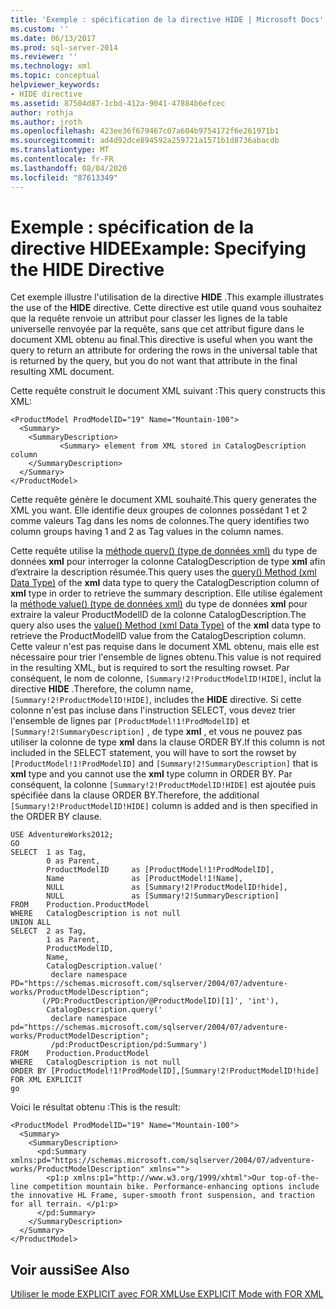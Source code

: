 ```yaml
---
title: 'Exemple : spécification de la directive HIDE | Microsoft Docs'
ms.custom: ''
ms.date: 06/13/2017
ms.prod: sql-server-2014
ms.reviewer: ''
ms.technology: xml
ms.topic: conceptual
helpviewer_keywords:
- HIDE directive
ms.assetid: 87504d87-1cbd-412a-9041-47884b6efcec
author: rothja
ms.author: jroth
ms.openlocfilehash: 423ee36f679467c07a604b9754172f6e261971b1
ms.sourcegitcommit: ad4d92dce894592a259721a1571b1d8736abacdb
ms.translationtype: MT
ms.contentlocale: fr-FR
ms.lasthandoff: 08/04/2020
ms.locfileid: "87613349"
---
```

# <a name="example-specifying-the-hide-directive"></a><span data-ttu-id="6563a-102">Exemple : spécification de la directive HIDE</span><span class="sxs-lookup"><span data-stu-id="6563a-102">Example: Specifying the HIDE Directive</span></span>
  <span data-ttu-id="6563a-103">Cet exemple illustre l'utilisation de la directive **HIDE** .</span><span class="sxs-lookup"><span data-stu-id="6563a-103">This example illustrates the use of the **HIDE** directive.</span></span> <span data-ttu-id="6563a-104">Cette directive est utile quand vous souhaitez que la requête renvoie un attribut pour classer les lignes de la table universelle renvoyée par la requête, sans que cet attribut figure dans le document XML obtenu au final.</span><span class="sxs-lookup"><span data-stu-id="6563a-104">This directive is useful when you want the query to return an attribute for ordering the rows in the universal table that is returned by the query, but you do not want that attribute in the final resulting XML document.</span></span>  
  
 <span data-ttu-id="6563a-105">Cette requête construit le document XML suivant :</span><span class="sxs-lookup"><span data-stu-id="6563a-105">This query constructs this XML:</span></span>  
  
```  
<ProductModel ProdModelID="19" Name="Mountain-100">  
  <Summary>  
    <SummaryDescription>  
           <Summary> element from XML stored in CatalogDescription column  
    </SummaryDescription>  
  </Summary>  
</ProductModel>  
```  
  
 <span data-ttu-id="6563a-106">Cette requête génère le document XML souhaité.</span><span class="sxs-lookup"><span data-stu-id="6563a-106">This query generates the XML you want.</span></span> <span data-ttu-id="6563a-107">Elle identifie deux groupes de colonnes possédant 1 et 2 comme valeurs Tag dans les noms de colonnes.</span><span class="sxs-lookup"><span data-stu-id="6563a-107">The query identifies two column groups having 1 and 2 as Tag values in the column names.</span></span>  
  
 <span data-ttu-id="6563a-108">Cette requête utilise la [méthode query() (type de données xml)](/sql/t-sql/xml/query-method-xml-data-type) du type de données **xml** pour interroger la colonne CatalogDescription de type **xml** afin d’extraire la description résumée.</span><span class="sxs-lookup"><span data-stu-id="6563a-108">This query uses the [query() Method (xml Data Type)](/sql/t-sql/xml/query-method-xml-data-type) of the **xml** data type to query the CatalogDescription column of **xml** type in order to retrieve the summary description.</span></span> <span data-ttu-id="6563a-109">Elle utilise également la [méthode value() (type de données xml)](/sql/t-sql/xml/value-method-xml-data-type) du type de données **xml** pour extraire la valeur ProductModelID de la colonne CatalogDescription.</span><span class="sxs-lookup"><span data-stu-id="6563a-109">The query also uses the [value() Method (xml Data Type)](/sql/t-sql/xml/value-method-xml-data-type) of the **xml** data type to retrieve the ProductModelID value from the CatalogDescription column.</span></span> <span data-ttu-id="6563a-110">Cette valeur n'est pas requise dans le document XML obtenu, mais elle est nécessaire pour trier l'ensemble de lignes obtenu.</span><span class="sxs-lookup"><span data-stu-id="6563a-110">This value is not required in the resulting XML, but is required to sort the resulting rowset.</span></span> <span data-ttu-id="6563a-111">Par conséquent, le nom de colonne, `[Summary!2!ProductModelID!HIDE]`, inclut la directive **HIDE** .</span><span class="sxs-lookup"><span data-stu-id="6563a-111">Therefore, the column name, `[Summary!2!ProductModelID!HIDE]`, includes the **HIDE** directive.</span></span> <span data-ttu-id="6563a-112">Si cette colonne n'est pas incluse dans l'instruction SELECT, vous devez trier l'ensemble de lignes par `[ProductModel!1!ProdModelID]` et `[Summary!2!SummaryDescription]` , de type **xml** , et vous ne pouvez pas utiliser la colonne de type **xml** dans la clause ORDER BY.</span><span class="sxs-lookup"><span data-stu-id="6563a-112">If this column is not included in the SELECT statement, you will have to sort the rowset by `[ProductModel!1!ProdModelID]` and `[Summary!2!SummaryDescription]` that is **xml** type and you cannot use the **xml** type column in ORDER BY.</span></span> <span data-ttu-id="6563a-113">Par conséquent, la colonne `[Summary!2!ProductModelID!HIDE]` est ajoutée puis spécifiée dans la clause ORDER BY.</span><span class="sxs-lookup"><span data-stu-id="6563a-113">Therefore, the additional `[Summary!2!ProductModelID!HIDE]` column is added and is then specified in the ORDER BY clause.</span></span>  
  
```  
USE AdventureWorks2012;  
GO  
SELECT  1 as Tag,  
        0 as Parent,  
        ProductModelID     as [ProductModel!1!ProdModelID],  
        Name               as [ProductModel!1!Name],  
        NULL               as [Summary!2!ProductModelID!hide],  
        NULL               as [Summary!2!SummaryDescription]  
FROM    Production.ProductModel  
WHERE   CatalogDescription is not null  
UNION ALL  
SELECT  2 as Tag,  
        1 as Parent,  
        ProductModelID,  
        Name,  
        CatalogDescription.value('  
         declare namespace PD="https://schemas.microsoft.com/sqlserver/2004/07/adventure-works/ProductModelDescription";  
       (/PD:ProductDescription/@ProductModelID)[1]', 'int'),  
        CatalogDescription.query('  
         declare namespace pd="https://schemas.microsoft.com/sqlserver/2004/07/adventure-works/ProductModelDescription";  
         /pd:ProductDescription/pd:Summary')  
FROM    Production.ProductModel  
WHERE   CatalogDescription is not null  
ORDER BY [ProductModel!1!ProdModelID],[Summary!2!ProductModelID!hide]  
FOR XML EXPLICIT  
go  
```  
  
 <span data-ttu-id="6563a-114">Voici le résultat obtenu :</span><span class="sxs-lookup"><span data-stu-id="6563a-114">This is the result:</span></span>  
  
```  
<ProductModel ProdModelID="19" Name="Mountain-100">  
  <Summary>  
    <SummaryDescription>  
      <pd:Summary xmlns:pd="https://schemas.microsoft.com/sqlserver/2004/07/adventure-works/ProductModelDescription" xmlns="">  
        <p1:p xmlns:p1="http://www.w3.org/1999/xhtml">Our top-of-the-line competition mountain bike. Performance-enhancing options include the innovative HL Frame, super-smooth front suspension, and traction for all terrain. </p1:p>  
      </pd:Summary>  
    </SummaryDescription>  
  </Summary>  
</ProductModel>  
```  
  
## <a name="see-also"></a><span data-ttu-id="6563a-115">Voir aussi</span><span class="sxs-lookup"><span data-stu-id="6563a-115">See Also</span></span>  
 [<span data-ttu-id="6563a-116">Utiliser le mode EXPLICIT avec FOR XML</span><span class="sxs-lookup"><span data-stu-id="6563a-116">Use EXPLICIT Mode with FOR XML</span></span>](use-explicit-mode-with-for-xml.md)  
  
  
